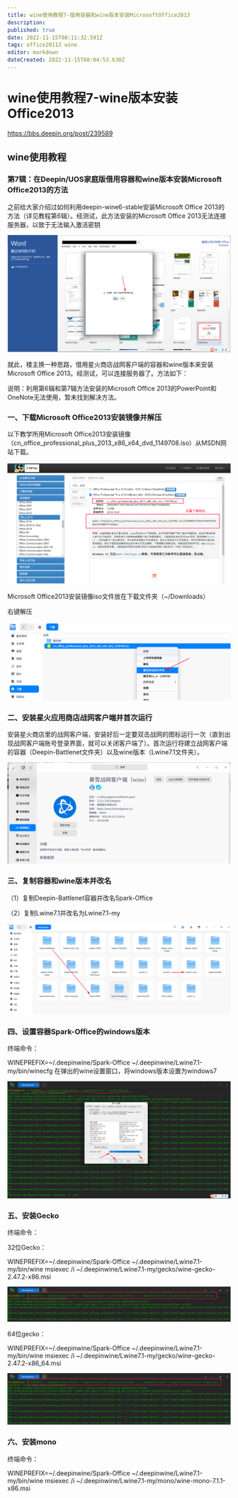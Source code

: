 ```yaml
---
title: wine使用教程7-借用容器和wine版本安装MicrosoftOffice2013
description: 
published: true
date: 2022-11-15T08:11:32.591Z
tags: office20113 wine
editor: markdown
dateCreated: 2022-11-15T08:04:53.630Z
---
```


# wine使用教程7-wine版本安装Office2013

https://bbs.deepin.org/post/239589

## wine使用教程
### 第7辑：在Deepin/UOS家庭版借用容器和wine版本安装Microsoft Office2013的方法

之前给大家介绍过如何利用deepin-wine6-stable安装Microsoft Office 2013的方法（详见教程第6辑）。经测试，此方法安装的Microsoft Office 2013无法连接服务器，以致于无法输入激活密钥

![2022-11-15_66620.png](/2022-11-15_66620.png)


就此，楼主换一种思路，借用星火商店战网客户端的容器和wine版本来安装Microsoft Office 2013。经测试，可以连接服务器了。方法如下：

说明：利用第6辑和第7辑方法安装的Microsoft Office 2013的PowerPoint和OneNote无法使用，暂未找到解决方法。

### 一、下载Microsoft Office2013安装镜像并解压
以下教学所用Microsoft Office2013安装镜像（cn_office_professional_plus_2013_x86_x64_dvd_1149708.iso）从MSDN网站下载。


![2022-11-15_30808.png](/2022-11-15_30808.png)


Microsoft Office2013安装镜像iso文件放在下载文件夹（~/Downloads）

右键解压

![2022-11-15_12477.png](/2022-11-15_12477.png)


### 二、安装星火应用商店战网客户端并首次运行

安装星火商店里的战网客户端，安装好后一定要双击战网的图标运行一次（直到出现战网客户端账号登录界面，就可以关闭客户端了）。首次运行将建立战网客户端的容器（Deepin-Battlenet文件夹）以及wine版本（Lwine7.1文件夹）。

![2022-11-15_99347.png](/2022-11-15_99347.png)

### 三、复制容器和wine版本并改名
（1）复制Deepin-Battlenet容器并改名Spark-Office

（2）复制Lwine7.1并改名为Lwine7.1-my

![2022-11-15_55798.png](/2022-11-15_55798.png)

### 四、设置容器Spark-Office的windows版本
终端命令：

WINEPREFIX=~/.deepinwine/Spark-Office ~/.deepinwine/Lwine7.1-my/bin/winecfg
在弹出的wine设置窗口，将windows版本设置为windows7


![2022-11-15_94484.png](/2022-11-15_94484.png)

### 五、安装Gecko
终端命令：

32位Gecko：

WINEPREFIX=~/.deepinwine/Spark-Office ~/.deepinwine/Lwine7.1-my/bin/wine msiexec /i ~/.deepinwine/Lwine7.1-my/gecko/wine-gecko-2.47.2-x86.msi

![2022-11-15_7233.png](/2022-11-15_7233.png)

64位gecko：

WINEPREFIX=~/.deepinwine/Spark-Office ~/.deepinwine/Lwine7.1-my/bin/wine msiexec /i ~/.deepinwine/Lwine7.1-my/gecko/wine-gecko-2.47.2-x86_64.msi

![2022-11-15_55924.png](/2022-11-15_55924.png)

### 六、安装mono
终端命令：

WINEPREFIX=~/.deepinwine/Spark-Office ~/.deepinwine/Lwine7.1-my/bin/wine msiexec /i ~/.deepinwine/Lwine7.1-my/mono/wine-mono-7.1.1-x86.msi


























